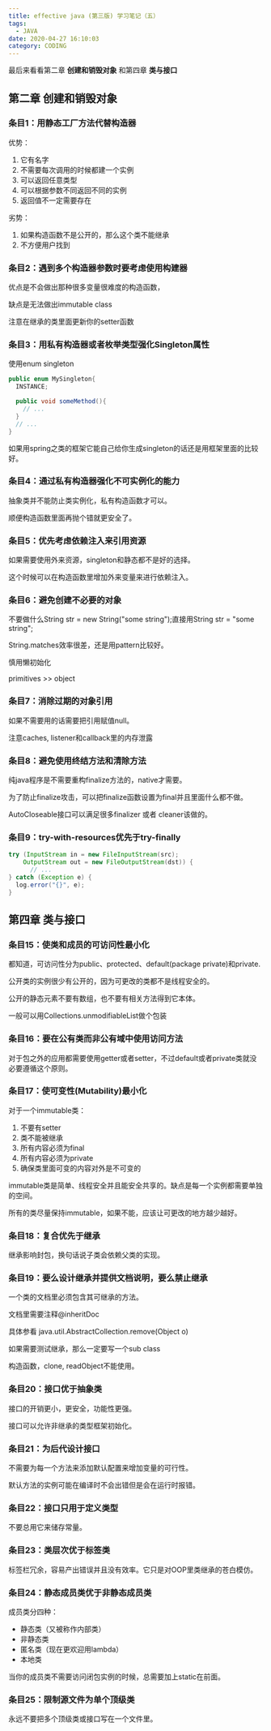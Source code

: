 ```yaml
---
title: effective java (第三版) 学习笔记（五）
tags:
  - JAVA
date: 2020-04-27 16:10:03
category: CODING
---
```


最后来看看第二章 __创建和销毁对象__ 和第四章 __类与接口__

## 第二章 创建和销毁对象

### 条目1：用静态工厂方法代替构造器

优势：

1. 它有名字
2. 不需要每次调用的时候都建一个实例
3. 可以返回任意类型
4. 可以根据参数不同返回不同的实例
5. 返回值不一定需要存在

劣势：

1. 如果构造函数不是公开的，那么这个类不能继承
2. 不方便用户找到

### 条目2：遇到多个构造器参数时要考虑使用构建器

优点是不会做出那种很多变量很难度的构造函数，

缺点是无法做出immutable class

注意在继承的类里面更新你的setter函数

### 条目3：用私有构造器或者枚举类型强化Singleton属性

使用enum singleton

```java
public enum MySingleton{
  INSTANCE;

  public void someMethod(){
    // ...
  }
  // ...
}
```

如果用spring之类的框架它能自己给你生成singleton的话还是用框架里面的比较好。

### 条目4：通过私有构造器强化不可实例化的能力

抽象类并不能防止类实例化，私有构造函数才可以。

顺便构造函数里面再抛个错就更安全了。

### 条目5：优先考虑依赖注入来引用资源

如果需要使用外来资源，singleton和静态都不是好的选择。

这个时候可以在构造函数里增加外来变量来进行依赖注入。

### 条目6：避免创建不必要的对象

不要做什么String str = new String("some string");直接用String str = "some string";

String.matches效率很差，还是用pattern比较好。

慎用懒初始化

primitives >> object

### 条目7：消除过期的对象引用

如果不需要用的话需要把引用赋值null。

注意caches, listener和callback里的内存泄露

### 条目8：避免使用终结方法和清除方法

纯java程序是不需要重构finalize方法的，native才需要。

为了防止finalize攻击，可以把finalize函数设置为final并且里面什么都不做。

AutoCloseable接口可以满足很多finalizer 或者 cleaner该做的。

### 条目9：try-with-resources优先于try-finally

```java
try (InputStream in = new FileInputStream(src);
    OutputStream out = new FileOutputStream(dst)) {
      // ...
} catch (Exception e) {
  log.error("{}", e);
}
```

## 第四章 类与接口

### 条目15：使类和成员的可访问性最小化

都知道，可访问性分为public、protected、default(package private)和private.

公开类的实例很少有公开的，因为可更改的类都不是线程安全的。

公开的静态元素不要有数组，也不要有相关方法得到它本体。

一般可以用Collections.unmodifiableList做个包装

### 条目16：要在公有类而非公有域中使用访问方法

对于包之外的应用都需要使用getter或者setter，不过default或者private类就没必要遵循这个原则。

### 条目17：使可变性(Mutability)最小化

对于一个immutable类：

1. 不要有setter
2. 类不能被继承
3. 所有内容必须为final
4. 所有内容必须为private
5. 确保类里面可变的内容对外是不可变的

immutable类是简单、线程安全并且能安全共享的。缺点是每一个实例都需要单独的空间。

所有的类尽量保持immutable，如果不能，应该让可更改的地方越少越好。

### 条目18：复合优先于继承

继承影响封包，换句话说子类会依赖父类的实现。

### 条目19：要么设计继承并提供文档说明，要么禁止继承

一个类的文档里必须包含其可继承的方法。

文档里需要注释@inheritDoc

具体参看 java.util.AbstractCollection.remove(Object o)

如果需要测试继承，那么一定要写一个sub class

构造函数，clone, readObject不能使用。

### 条目20：接口优于抽象类

接口的开销更小，更安全，功能性更强。

接口可以允许非继承的类型框架初始化。

### 条目21：为后代设计接口

不需要为每一个方法来添加默认配置来增加变量的可行性。

默认方法的实例可能在编译时不会出错但是会在运行时报错。

### 条目22：接口只用于定义类型

不要总用它来储存常量。

### 条目23：类层次优于标签类

标签栏冗余，容易产出错误并且没有效率。它只是对OOP里类继承的苍白模仿。

### 条目24：静态成员类优于非静态成员类

成员类分四种：

* 静态类（又被称作内部类）
* 非静态类
* 匿名类（现在更欢迎用lambda）
* 本地类

当你的成员类不需要访问闭包实例的时候，总需要加上static在前面。

### 条目25：限制源文件为单个顶级类

永远不要把多个顶级类或接口写在一个文件里。
